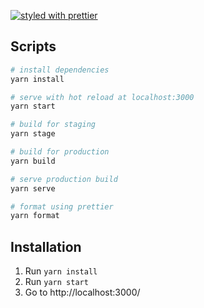 [![styled with prettier](https://img.shields.io/badge/styled_with-prettier-ff69b4.svg)](https://github.com/prettier/prettier)

## Scripts

``` bash
# install dependencies
yarn install

# serve with hot reload at localhost:3000
yarn start

# build for staging
yarn stage

# build for production
yarn build

# serve production build
yarn serve

# format using prettier
yarn format
```

## Installation

1. Run `yarn install`
2. Run `yarn start`
3. Go to http://localhost:3000/

